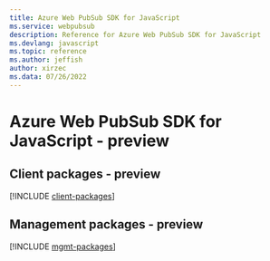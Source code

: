 ```yaml
---
title: Azure Web PubSub SDK for JavaScript
ms.service: webpubsub
description: Reference for Azure Web PubSub SDK for JavaScript
ms.devlang: javascript
ms.topic: reference
ms.author: jeffish
author: xirzec
ms.data: 07/26/2022
---
```

# Azure Web PubSub SDK for JavaScript - preview

## Client packages - preview
[!INCLUDE [client-packages](web-pubsub-client-index.md)]
## Management packages - preview
[!INCLUDE [mgmt-packages](web-pubsub-mgmt-index.md)]